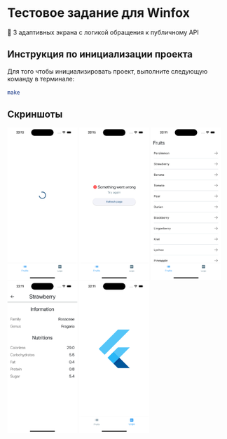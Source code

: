 # Тестовое задание для Winfox

🦊 3 адаптивных экрана с логикой обращения к публичному API

## Инструкция по инициализации проекта

Для того чтобы инициализировать проект, выполните следующую команду в терминале:

```sh
make
```

## Скриншоты

<img src="./media/pending_state.png" alt="Состояние загрузки" width="160"/>
<img src="./media/failure_state.png" alt="Состояние ошибки" width="160"/>
<img src="./media/loaded_state.png" alt="Загруженный список" width="160"/>
<img src="./media/details_page.png" alt="Страница деталей" width="160"/>
<img src="./media/logo_page.png" alt="Страница с лого" width="160"/>






